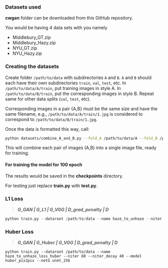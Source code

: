 ### Datasets used

**cwgan** folder can be downloaded from this GitHub repository.

You would be having 4 data sets with you namely

- Middlebury_GT.zip 
- Middlebury_Hazy.zip 
- NYU_GT.zip
- NYU_Hazy.zip

### Creating the datasets

Create folder `/path/to/data` with subdirectories `A` and `B`. `A` and `B` should each have their own subdirectories `train`, `val`, `test`, etc. In `/path/to/data/A/train`, put training images in style A. In `/path/to/data/B/train`, put the corresponding images in style B. Repeat same for other data splits (`val`, `test`, etc).

Corresponding images in a pair {A,B} must be the same size and have the same filename, e.g., `/path/to/data/A/train/1.jpg` is considered to correspond to `/path/to/data/B/train/1.jpg`.

Once the data is formatted this way, call:

```bash
python datasets/combine_A_and_B.py --fold_A /path/to/data/A --fold_B /path/to/data/B --fold_AB /path/to/data
```

This will combine each pair of images (A,B) into a single image file, ready for training.



#### For training the model for 100 epoch

The results would be saved in the **checkpoints** directory.

For testing just replace **train.py** with **test.py**.

### L1 Loss

> ***G_GAN | G_L1 |  G_VGG |  D_grad_penalty | D*** 

```python
python train.py --dataroot /path/to/data --name haze_to_unhaze --niter 60 --niter_decay 40 --model pix2pix --netG unet_256
```

### Huber Loss

> ***G_GAN | G_Huber |  G_VGG |  D_grad_penalty | D*** 

```
python train.py --dataroot /path/to/data --name haze_to_unhaze_loss_huber --niter 60 --niter_decay 40 --model huber_pix2pix --netG unet_256
```


